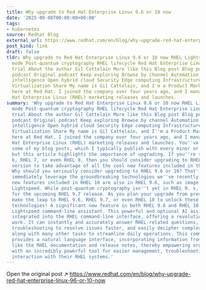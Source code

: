 ```yaml
---
title: Why upgrade to Red Hat Enterprise Linux 9.6 or 10 now
date: '2025-09-08T00:00:00+00:00'
tags:
- kubernetes
source: Redhat Blog
external_url: https://www.redhat.com/en/blog/why-upgrade-red-hat-enterprise-linux-96-or-10-now
post_kind: link
draft: false
tldr: Why upgrade to Red Hat Enterprise Linux 9.6 or 10 now RHEL Lightspeed Image
  mode Post-quantum cryptography RHEL lifecycle Red Hat Enterprise Linux | Product
  trial About the author Gil Cattelain More like this Blog post Blog post Original
  podcast Original podcast Keep exploring Browse by channel Automation Artificial
  intelligence Open hybrid cloud Security Edge computing Infrastructure Applications
  Virtualization Share My name is Gil Cattelain, and I'm a Product Marketing Manager
  here at Red Hat. I joined the company over four years ago, and I manage the Red
  Hat Enterprise Linux (RHEL) marketing releases and launches.
summary: 'Why upgrade to Red Hat Enterprise Linux 9.6 or 10 now RHEL Lightspeed Image
  mode Post-quantum cryptography RHEL lifecycle Red Hat Enterprise Linux | Product
  trial About the author Gil Cattelain More like this Blog post Blog post Original
  podcast Original podcast Keep exploring Browse by channel Automation Artificial
  intelligence Open hybrid cloud Security Edge computing Infrastructure Applications
  Virtualization Share My name is Gil Cattelain, and I''m a Product Marketing Manager
  here at Red Hat. I joined the company over four years ago, and I manage the Red
  Hat Enterprise Linux (RHEL) marketing releases and launches. You''ve likely read
  some of my blog posts, which I typically publish with every minor or major release,
  but this article highlights the importance of upgrading. If you''re still on RHEL
  6, RHEL 7, or even RHEL 8, then you should consider upgrading to RHEL 9.6 or a later
  version to take advantage of all the cool new features included in those versions.
  Why should you seriously consider upgrading to RHEL 9.6 or 10? That''s easy: To
  immediately leverage the groundbreaking technologies we''ve recently shipped. All
  new features included in RHEL 10 are also in RHEL 9.6, such as image mode and RHEL
  Lightspeed. While post-quantum cryptography isn''t yet in RHEL 9. x, it is planned
  for the upcoming RHEL 9.7 release. As you plan your upgrade from previous versions,
  make the leap to RHEL 9.6, RHEL 9.7, or even RHEL 10 to unlock these cutting-edge
  technologies! A significant new feature in both RHEL 9.6 and RHEL 10 is the RHEL
  Lightspeed command-line assistant. This powerful and optional AI assistant is directly
  integrated into the RHEL command-line interface, offering a revolutionary way to
  work. It can instantly and accurately answer RHEL-related questions, assist with
  troubleshooting to resolve issues faster, and easily decipher complex log entries,
  along with many other tasks to streamline daily operations. This command-line assistant
  provides a natural language interface, incorporating information from valuable resources
  like the RHEL documentation and release notes, thereby empowering organizations
  with an incredibly powerful tool for easier management, troubleshooting, and overall
  interaction with their RHEL systems.'
---
```

Open the original post ↗ https://www.redhat.com/en/blog/why-upgrade-red-hat-enterprise-linux-96-or-10-now
